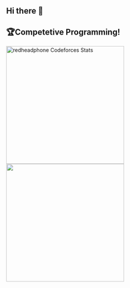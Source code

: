 ## Hi there 👋

<!--
**OmikAcharya/OmikAcharya** is a ✨ _special_ ✨ repository because its `README.md` (this file) appears on your GitHub profile.

Here are some ideas to get you started:

- 🔭 I’m currently working on ...
- 🌱 I’m currently learning ...
- 👯 I’m looking to collaborate on ...
- 🤔 I’m looking for help with ...
- 💬 Ask me about ...
- 📫 How to reach me: ...
- 😄 Pronouns: ...
- ⚡ Fun fact: ...
-->

## 🏆Competetive Programming!


<span>
<a href="https://codeforces.com/profile/omikacharya">
<img height="316" src="https://codeforces-readme-stats.vercel.app/api/card?username=omikacharya&theme=github_dark&force_username=true&border_color=404040" alt="redheadphone Codeforces Stats"/>
</a>
<a href="https://leetcode.com/OmikAcharya">
<img height="316" src="https://leetcard.jacoblin.cool/OmikAcharya?theme=dark&font=Ubuntu&cache=14400&ext=contest&sheets=https://gist.githubusercontent.com/RedHeadphone/5e715e284c89cace8f5fa09f7fb930b8/raw/ec0be570f114124b1a2156a660d67baa0ab5639d/leetcode_stats_card.css" />
</a>
</span>

